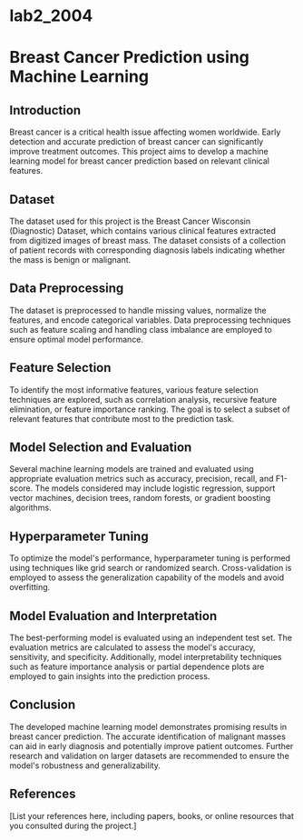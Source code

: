 # lab2_2004
# Breast Cancer Prediction using Machine Learning

## Introduction
Breast cancer is a critical health issue affecting women worldwide. Early detection and accurate prediction of breast cancer can significantly improve treatment outcomes. This project aims to develop a machine learning model for breast cancer prediction based on relevant clinical features.

## Dataset
The dataset used for this project is the Breast Cancer Wisconsin (Diagnostic) Dataset, which contains various clinical features extracted from digitized images of breast mass. The dataset consists of a collection of patient records with corresponding diagnosis labels indicating whether the mass is benign or malignant.

## Data Preprocessing
The dataset is preprocessed to handle missing values, normalize the features, and encode categorical variables. Data preprocessing techniques such as feature scaling and handling class imbalance are employed to ensure optimal model performance.

## Feature Selection
To identify the most informative features, various feature selection techniques are explored, such as correlation analysis, recursive feature elimination, or feature importance ranking. The goal is to select a subset of relevant features that contribute most to the prediction task.

## Model Selection and Evaluation
Several machine learning models are trained and evaluated using appropriate evaluation metrics such as accuracy, precision, recall, and F1-score. The models considered may include logistic regression, support vector machines, decision trees, random forests, or gradient boosting algorithms.

## Hyperparameter Tuning
To optimize the model's performance, hyperparameter tuning is performed using techniques like grid search or randomized search. Cross-validation is employed to assess the generalization capability of the models and avoid overfitting.

## Model Evaluation and Interpretation
The best-performing model is evaluated using an independent test set. The evaluation metrics are calculated to assess the model's accuracy, sensitivity, and specificity. Additionally, model interpretability techniques such as feature importance analysis or partial dependence plots are employed to gain insights into the prediction process.

## Conclusion
The developed machine learning model demonstrates promising results in breast cancer prediction. The accurate identification of malignant masses can aid in early diagnosis and potentially improve patient outcomes. Further research and validation on larger datasets are recommended to ensure the model's robustness and generalizability.

## References
[List your references here, including papers, books, or online resources that you consulted during the project.]

